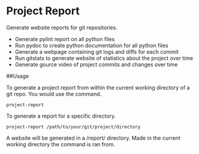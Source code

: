 Project Report
==============

Generate website reports for git repositories. 

- Generate pylint report on all python files
- Run pydoc to create python documentation for all python files
- Generate a webpage containing git logs and diffs for each commit
- Run gitstats to generate website of statistics about the project over time
- Generate gource video of project commits and changes over time

##Usage

To generate a project report from within the current working directory of a git repo. You would use the command.
	
	project-report

To generate a report for a specific directory.

	project-report /path/to/your/git/project/directory

A website will be generated in a /report/ directory. Made in the current working directory the command is ran from.
